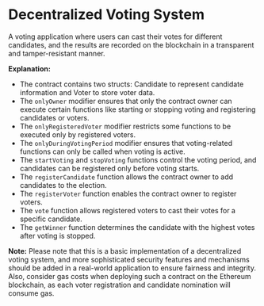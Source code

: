 # Decentralized Voting System

A voting application where users can cast their votes for different candidates, and the results are recorded on the blockchain in a transparent and tamper-resistant manner.


__Explanation:__

 - The contract contains two structs: Candidate to represent candidate information and Voter to store voter data.
 - The ```onlyOwner``` modifier ensures that only the contract owner can execute certain functions like starting or stopping voting and registering candidates or voters.
 - The ```onlyRegisteredVoter``` modifier restricts some functions to be executed only by registered voters.
 - The ```onlyDuringVotingPeriod``` modifier ensures that voting-related functions can only be called when voting is active.
 - The ```startVoting``` and ```stopVoting``` functions control the voting period, and candidates can be registered only before voting starts.
 - The ```registerCandidate``` function allows the contract owner to add candidates to the election.
 - The ```registerVoter``` function enables the contract owner to register voters.
 - The ```vote``` function allows registered voters to cast their votes for a specific candidate.
 - The ```getWinner``` function determines the candidate with the highest votes after voting is stopped.

__Note:__ Please note that this is a basic implementation of a decentralized voting system, and more sophisticated security features and mechanisms should be added in a real-world application to ensure fairness and integrity. Also, consider gas costs when deploying such a contract on the Ethereum blockchain, as each voter registration and candidate nomination will consume gas.
